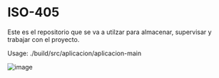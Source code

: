 # ISO-405
Este es el repositorio que se va a utilzar para almacenar, supervisar y trabajar con el proyecto.

Usage: ./build/src/aplicacion/aplicacion-main

![image](https://github.com/user-attachments/assets/ba72ff19-9b15-4a2e-ba49-91498522d107)

